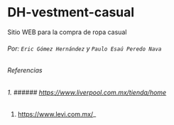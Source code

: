 # DH-vestment-casual
Sitio WEB para la compra de ropa casual
###### Por: `Eric Gómez Hernández` y `Paulo Esaú Peredo Nava`


######  _Referencias_
###### 1. ###### _https://www.liverpool.com.mx/tienda/home_
1. https://www.levi.com.mx/_

